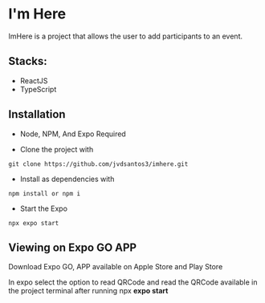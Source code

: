 # I'm Here

ImHere is a project that allows the user to add participants to an event.

## Stacks:

* ReactJS
* TypeScript

## Installation

* Node, NPM, And Expo Required

* Clone the project with 

```
git clone https://github.com/jvdsantos3/imhere.git
```

* Install as dependencies with 

```
npm install or npm i
```

* Start the Expo

```
npx expo start
```

## Viewing on Expo GO APP

Download Expo GO, APP available on Apple Store and Play Store

In expo select the option to read QRCode and read the QRCode available in the project terminal after running npx **expo start**
